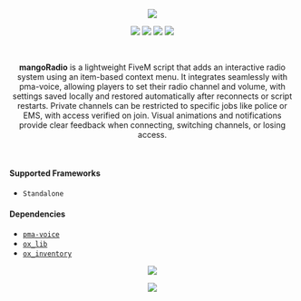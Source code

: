 <div align="center">

![](https://github.com/user-attachments/assets/24a3a0d6-c6d5-4f33-b2d5-1b36840bebad)

[![](https://img.shields.io/badge/Discord%20-Join%20now-blue?logo=discord)](https://google.com)
![](https://img.shields.io/github/downloads/lukashasmeta/mangoRadio/total?logo=github)
![](https://img.shields.io/github/v/release/lukashasmeta/mangoRadio?logo=github)
![](https://img.shields.io/github/license/lukashasmeta/mangoRadio?logo=github)

<br>

**mangoRadio** is a lightweight FiveM script that adds an interactive radio system using an item-based context menu. It integrates seamlessly with pma-voice, allowing players to set their radio channel and volume, with settings saved locally and restored automatically after reconnects or script restarts. Private channels can be restricted to specific jobs like police or EMS, with access verified on join. Visual animations and notifications provide clear feedback when connecting, switching channels, or losing access.

</div>
<br>

#### Supported Frameworks
- `Standalone`

#### Dependencies
- [`pma-voice`](https://github.com/AvarianKnight/pma-voice)
- [`ox_lib`](https://github.com/overextended/ox_lib)
- [`ox_inventory`](https://github.com/overextended/ox_inventory)

<div align="center">

![](https://github.com/user-attachments/assets/255ac9f3-4176-4679-b524-f215d2ed0ee3)

</div>

<div align="center">
  
![](https://github.com/user-attachments/assets/b1b87672-17c5-41db-8cf5-b2b7fb6601e3)

</div>
